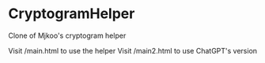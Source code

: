 # CryptogramHelper
Clone of Mjkoo's cryptogram helper

Visit /main.html to use the helper
Visit /main2.html to use ChatGPT's version
